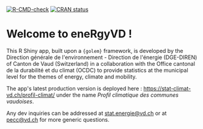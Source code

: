 [![R-CMD-check](https://github.com/mick-weber/eneRgyVD/actions/workflows/R-CMD-check.yaml/badge.svg)](https://github.com/mick-weber/eneRgyVD/actions/workflows/R-CMD-check.yaml)
[![CRAN status](https://www.r-pkg.org/badges/version/eneRgyVD)](https://CRAN.R-project.org/package=eneRgyVD)

# **Welcome to eneRgyVD** ! 

This R Shiny app, built upon a `{golem}` framework, is developed by the Direction générale de l'environnement - Direction de l'énergie (DGE-DIREN) of Canton de Vaud (Switzerland) in a collaboration with the Office cantonal de la durabilité et du climat (OCDC) to provide statistics at the municipal level for the themes of energy, climate and mobility.

The app's latest production version is deployed here : https://stat-climat-vd.ch/profil-climat/ under the name *Profil climatique des communes vaudoises*.

Any dev inquiries can be addressed at [stat.energie@vd.ch](mailto:stat.energie@vd.ch?subject=Question-eneRgyVD) or at [pecc@vd.ch](mailto:pecc@vd.ch?subject=Question-profil-climatique) for more generic questions.
